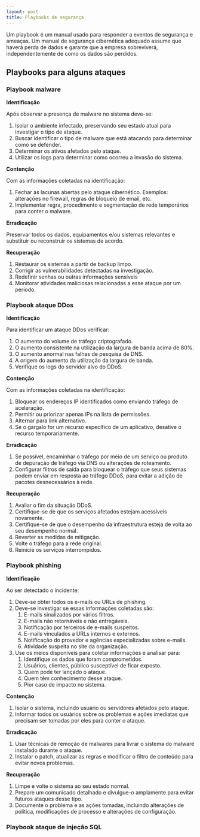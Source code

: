 ```yaml
---
layout: post
title: Playbooks de segurança
---
```


Um playbook é um manual usado para responder a eventos de segurança e ameaças.
Um manual de segurança cibernética adequado assume que haverá perda de dados e garante que a empresa sobreviverá, independentemente de como os dados são perdidos. 

## Playbooks para alguns ataques

### Playbook malware

**Identificação**

Após observar a presença de malware no sistema deve-se:
1. Isolar o ambiente infectado, preservando seu estado atual para investigar o tipo de ataque.
2. Buscar identificar o tipo de malware que está atacando para determinar como se defender.
3. Determinar os ativos afetados pelo ataque.
4. Utilizar os logs para determinar como ocorreu a invasão do sistema.

**Contenção**

Com as informações coletadas na identificação:
1. Fechar as lacunas abertas pelo ataque cibernético. Exemplos: alterações no firewall, regras de bloqueio de email, etc.
2. Implementar regra, procedimento e segmentação de rede temporários para conter o malware.

**Erradicação**

Preservar todos os dados, equipamentos e/ou sistemas relevantes e substituir ou reconstruir os sistemas de acordo.

**Recuperação**

1. Restaurar os sistemas a partir de backup limpo.
2. Corrigir as vulnerabilidades detectadas na investigação.
3. Redefinir senhas ou outras informações sensíveis
4. Monitorar atividades maliciosas relacionadas a esse ataque por um período.

### Playbook ataque DDos

**Identificação**

Para identificar um ataque DDos verificar:
1. O aumento do volume de tráfego criptografado. 
2. O aumento consistente na utilização da largura de banda acima de 80%.
3. O aumento anormal nas falhas de pesquisa de DNS. 
4. A origem do aumento da utilização da largura de banda.
5. Verifique os logs do servidor alvo do DDoS.

**Contenção**

Com as informações coletadas na identificação:
1. Bloquear os endereços IP identificados como enviando tráfego de aceleração.
2. Permitir ou priorizar apenas IPs na lista de permissões.
3. Alternar para link alternativo. 
4. Se o gargalo for um recurso específico de um aplicativo, desative o recurso temporariamente. 

**Erradicação**

1. Se possível, encaminhar o tráfego por meio de um serviço ou produto de depuração de tráfego via DNS ou alterações de roteamento.
2. Configurar filtros de saída para bloquear o tráfego que seus sistemas podem enviar em resposta ao tráfego DDoS, para evitar a adição de pacotes desnecessários à rede.

**Recuperação**

1. Avaliar o fim da situação DDoS.
2. Certifique-se de que os serviços afetados estejam acessíveis novamente.
3. Certifique-se de que o desempenho da infraestrutura esteja de volta ao seu desempenho normal.
4. Reverter as medidas de mitigação.
5. Volte o tráfego para a rede original.
6. Reinicie os serviços interrompidos.

### Playbook phishing

**Identificação**

Ao ser detectado o incidente: 
1. Deve-se obter todos os e-mails ou URLs de phishing.
2. Deve-se investigar se essas informações coletadas são:
    1. E-mails sinalizados por vários filtros.
    2. E-mails não retornáveis e não entregáveis.
    3. Notificação por terceiros de e-mails suspeitos.
    4. E-mails vinculados a URLs internos e externos.
    5. Notificação do provedor e agências especializadas sobre e-mails.
    6. Atividade suspeita no site da organização.
3. Use os meios disponíveis para coletar informações e analisar para:
    1. Identifique os dados que foram comprometidos.
    2. Usuários, clientes, público susceptível de ficar exposto.
    3. Quem pode ter lançado o ataque.
    4. Quem têm conhecimento desse ataque.
    5. Pior caso de impacto no sistema.

**Contenção**

1. Isolar o sistema, incluindo usuário ou servidores afetados pelo ataque.
2. Informar todos os usuários sobre os problemas e ações imediatas que precisam ser tomadas por eles para conter o ataque.

**Erradicação**

1. Usar técnicas de remoção de malwares para livrar o sistema do malware instalado durante o ataque.
2. Instalar o patch, atualizar as regras e modificar o filtro de conteúdo para evitar novos problemas.

**Recuperação**

1. Limpe e volte o sistema ao seu estado normal.
2. Prepare um comunicado detalhado e divulgue-o amplamente para evitar futuros ataques desse tipo.
3. Documente o problema e as ações tomadas, incluindo alterações de política, modificações de processo e alterações de configuração.

### Playbook ataque de injeção SQL
